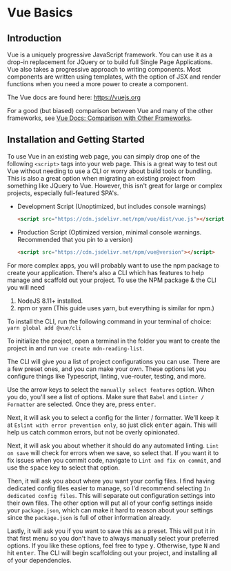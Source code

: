 # Vue Basics

## Introduction
Vue is a uniquely progressive JavaScript framework. You can use it as a drop-in replacement for JQuery or to build full Single Page Applications. Vue also takes a progressive approach to writing components. Most components are written using templates, with the option of JSX and render functions when you need a more power to create a component.

The Vue docs are found here: https://vuejs.org

For a good (but biased) comparison between Vue and many of the other frameworks, see [Vue Docs: Comparison with Other Frameworks](https://vuejs.org/v2/guide/comparison.html). 

## Installation and Getting Started
To use Vue in an existing web page, you can simply drop one of the following `<script>` tags into your web page. This is a great way to test out Vue without needing to use a CLI or worry about build tools or bundling. This is also a great option when migrating an existing project from something like JQuery to Vue. However, this isn't great for large or complex projects, especially full-featured SPA's. 

- Development Script (Unoptimized, but includes console warnings)
    ```html
    <script src="https://cdn.jsdelivr.net/npm/vue/dist/vue.js"></script>
    ```
- Production Script (Optimized version, minimal console warnings. Recommended that you pin to a version)
    ```html
    <script src="https://cdn.jsdelivr.net/npm/vue@version"></script>
    ```
For more complex apps, you will probably want to use the npm package to create your application. There's also a CLI which has features to help manage and scaffold out your project. To use the NPM package & the CLI you will need 
1. NodeJS 8.11+ installed. 
2. npm or yarn (This guide uses yarn, but everything is similar for npm.)


To install the CLI, run the following command in your terminal of choice: `yarn global add @vue/cli`

To initialize the project, open a terminal in the folder you want to create the project in and run `vue create mdn-reading-list`.

The CLI will give you a list of project configurations you can use. There are a few preset ones, and you can make your own. These options let you configure things like Typescript, linting, vue-router, testing, and more.

Use the arrow keys to select the `manually select features` option. When you do, you'll see a list of options. Make sure that `Babel` and `Linter / Formatter` are selected. Once they are, press <kbd>enter</kbd>. 

Next, it will ask you to select a config for the linter / formatter. We'll keep it at `Eslint with error prevention only`, so just click <kbd>enter</kbd> again. This will help us catch common errors, but not be overly opinionated. 

Next, it will ask you about whether it should do any automated linting. `Lint on save` will check for errors when we save, so select that. If you want it to fix issues when you commit code, navigate to `Lint and fix on commit`, and use the <kbd>space</kbd> key to select that option. 

Then, it will ask you about where you want your config files. I find having dedicated config files easier to manage, so I'd recommend selecting `In dedicated config files`. This will separate out configuration settings into their own files. The other option will put all of your config settings inside your `package.json`, which can make it hard to reason about your settings since the `package.json` is full of other information already.

Lastly, it will ask you if you want to save this as a preset. This will put it in that first menu so you don't have to always manually select your preferred options. If you like these options, feel free to type <kbd>y</kbd>. Otherwise, type <kbd>N</kbd> and hit <kbd>enter</kbd>. The CLI will begin scaffolding out your project, and installing all of your dependencies. 


